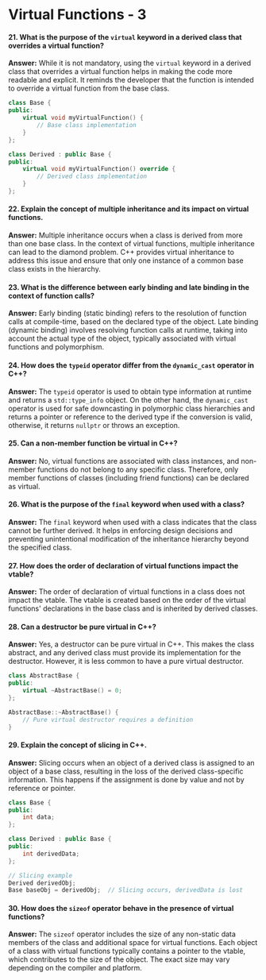 # Virtual Functions - 3

#### 21. What is the purpose of the `virtual` keyword in a derived class that overrides a virtual function?

**Answer:** While it is not mandatory, using the `virtual` keyword in a derived class that overrides a virtual function helps in making the code more readable and explicit. It reminds the developer that the function is intended to override a virtual function from the base class.

```cpp
class Base {
public:
    virtual void myVirtualFunction() {
        // Base class implementation
    }
};

class Derived : public Base {
public:
    virtual void myVirtualFunction() override {
        // Derived class implementation
    }
};
```

#### 22. Explain the concept of multiple inheritance and its impact on virtual functions.

**Answer:** Multiple inheritance occurs when a class is derived from more than one base class. In the context of virtual functions, multiple inheritance can lead to the diamond problem. C++ provides virtual inheritance to address this issue and ensure that only one instance of a common base class exists in the hierarchy.

#### 23. What is the difference between early binding and late binding in the context of function calls?

**Answer:** Early binding (static binding) refers to the resolution of function calls at compile-time, based on the declared type of the object. Late binding (dynamic binding) involves resolving function calls at runtime, taking into account the actual type of the object, typically associated with virtual functions and polymorphism.

#### 24. How does the `typeid` operator differ from the `dynamic_cast` operator in C++?

**Answer:** The `typeid` operator is used to obtain type information at runtime and returns a `std::type_info` object. On the other hand, the `dynamic_cast` operator is used for safe downcasting in polymorphic class hierarchies and returns a pointer or reference to the derived type if the conversion is valid, otherwise, it returns `nullptr` or throws an exception.

#### 25. Can a non-member function be virtual in C++?

**Answer:** No, virtual functions are associated with class instances, and non-member functions do not belong to any specific class. Therefore, only member functions of classes (including friend functions) can be declared as virtual.

#### 26. What is the purpose of the `final` keyword when used with a class?

**Answer:** The `final` keyword when used with a class indicates that the class cannot be further derived. It helps in enforcing design decisions and preventing unintentional modification of the inheritance hierarchy beyond the specified class.

#### 27. How does the order of declaration of virtual functions impact the vtable?

**Answer:** The order of declaration of virtual functions in a class does not impact the vtable. The vtable is created based on the order of the virtual functions' declarations in the base class and is inherited by derived classes.

#### 28. Can a destructor be pure virtual in C++?

**Answer:** Yes, a destructor can be pure virtual in C++. This makes the class abstract, and any derived class must provide its implementation for the destructor. However, it is less common to have a pure virtual destructor.

```cpp
class AbstractBase {
public:
    virtual ~AbstractBase() = 0;
};

AbstractBase::~AbstractBase() {
    // Pure virtual destructor requires a definition
}
```

#### 29. Explain the concept of slicing in C++.

**Answer:** Slicing occurs when an object of a derived class is assigned to an object of a base class, resulting in the loss of the derived class-specific information. This happens if the assignment is done by value and not by reference or pointer.

```cpp
class Base {
public:
    int data;
};

class Derived : public Base {
public:
    int derivedData;
};

// Slicing example
Derived derivedObj;
Base baseObj = derivedObj;  // Slicing occurs, derivedData is lost
```

#### 30. How does the `sizeof` operator behave in the presence of virtual functions?

**Answer:** The `sizeof` operator includes the size of any non-static data members of the class and additional space for virtual functions. Each object of a class with virtual functions typically contains a pointer to the vtable, which contributes to the size of the object. The exact size may vary depending on the compiler and platform.
